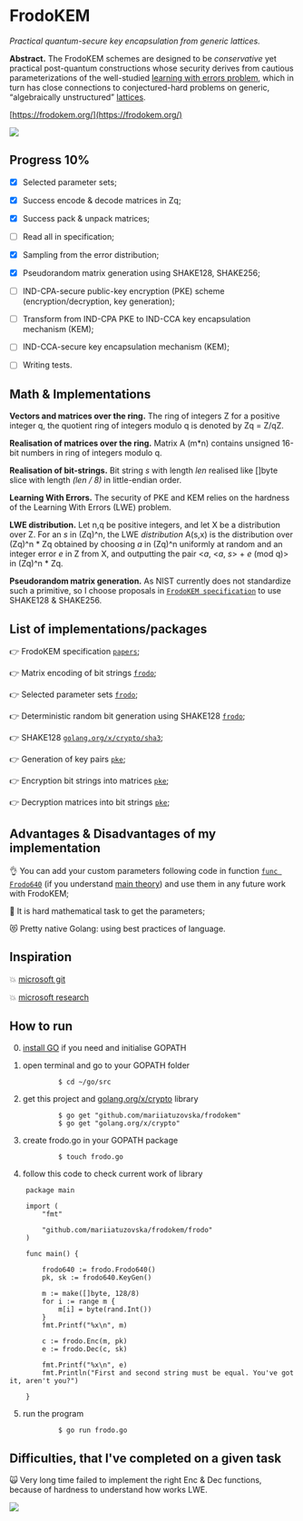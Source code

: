 # FrodoKEM

*Practical quantum-secure key encapsulation from generic lattices.*

**Abstract.** The FrodoKEM schemes are designed to be _conservative_ yet practical post-quantum constructions whose security derives from cautious parameterizations of the well-studied [learning with errors problem](https://en.wikipedia.org/wiki/Learning_with_errors), which in turn has close connections to conjectured-hard problems on generic, “algebraically unstructured” [lattices](https://en.wikipedia.org/wiki/Lattice_(order)).

[https://frodokem.org/](https://frodokem.org/)

![](https://github.com/mariiatuzovska/frodokem/blob/master/img/frodo.jpg)

## Progress 10%

- [x] Selected parameter sets;
- [x] Success encode & decode matrices in Zq;
- [x] Success pack & unpack matrices;
- [ ] Read all in specification;
- [x] Sampling from the error distribution;
- [x] Pseudorandom matrix generation using SHAKE128, SHAKE256;
- [ ] IND-CPA-secure public-key encryption (PKE) scheme (encryption/decryption, key generation);
- [ ] Transform from IND-CPA PKE to IND-CCA key encapsulation mechanism (KEM);
- [ ] IND-CCA-secure key encapsulation mechanism (KEM);

- [ ] Writing tests.

## Math & Implementations

**Vectors and matrices over the ring.** The ring of integers Z for a positive integer q, the quotient ring of integers modulo q is denoted by Zq = Z/qZ.

**Realisation of matrices over the ring.** Matrix A (m*n) contains unsigned 16-bit numbers in ring of integers modulo q.

**Realisation of bit-strings.** Bit string *s* with length *len* realised like []byte slice with length *(len / 8)* in little-endian order.

**Learning With Errors.** The security of PKE and KEM relies on the hardness of the Learning With Errors (LWE) problem. 

**LWE distribution.** Let n,q be positive integers, and let X be a distribution over Z. For an *s* in (Zq)^n, the LWE *distribution* A(s,x) is the distribution over (Zq)^n \* Zq obtained by choosing *a* in (Zq)^n uniformly at random and an integer error *e* in Z from X, and outputting the pair <*a*, <*a*, *s*> + *e* (mod q)> in (Zq)^n \* Zq.

**Pseudorandom matrix generation.** As NIST currently does not standardize such a primitive, so I choose proposals in [`FrodoKEM specification`](https://github.com/mariiatuzovska/frodokem/blob/master/papers/FrodoKEM-specification-20190702.pdf) to use SHAKE128 & SHAKE256.

## List of implementations/packages

:point_right: FrodoKEM specification [`papers`](https://github.com/mariiatuzovska/frodokem/blob/master/papers/FrodoKEM-specification-20190702.pdf);

:point_right: Matrix encoding of bit strings [`frodo`](https://github.com/mariiatuzovska/frodokem/blob/master/frodo/frodo.go);

:point_right: Selected parameter sets [`frodo`](https://github.com/mariiatuzovska/frodokem/blob/master/frodo/frodo.go);

:point_right: Deterministic random bit generation using SHAKE128 [`frodo`](https://github.com/mariiatuzovska/frodokem/blob/master/frodo/frodo.go);

:point_right: SHAKE128 [`golang.org/x/crypto/sha3`](https://godoc.org/golang.org/x/crypto/sha3);

:point_right: Generation of key pairs [`pke`](https://github.com/mariiatuzovska/frodokem/blob/master/frodo/pke.go);

:point_right: Encryption bit strings into matrices [`pke`](https://github.com/mariiatuzovska/frodokem/blob/master/frodo/pke.go);

:point_right: Decryption matrices into bit strings [`pke`](https://github.com/mariiatuzovska/frodokem/blob/master/frodo/pke.go);

## Advantages & Disadvantages of my implementation

:ok_hand: You can add your custom parameters following code in function [`func Frodo640`](https://github.com/mariiatuzovska/frodokem/blob/master/frodo/frodo.go) (if you understand [main theory](https://github.com/mariiatuzovska/frodokem/blob/master/papers/FrodoKEM-specification-20190702.pdf)) and use them in any future work with FrodoKEM;

:poop: It is hard mathematical task to get the parameters;

:heart_eyes_cat: Pretty native Golang: using best practices of language.

## Inspiration

:boom: [microsoft git](https://github.com/Microsoft/PQCrypto-LWEKE)

:boom: [microsoft research](https://www.microsoft.com/en-us/research/?from=http%3A%2F%2Fresearch.microsoft.com%2F)

## How to run

0. [install GO](https://golang.org/doc/install?download=go1.13.darwin-amd64.pkg) if you need and initialise GOPATH

1. open terminal and go to your GOPATH folder

```
            $ cd ~/go/src
```

2. get this project and [golang.org/x/crypto](https://godoc.org/golang.org/x/crypto) library

```
            $ go get "github.com/mariiatuzovska/frodokem"
            $ go get "golang.org/x/crypto"
```

3. create frodo.go in your GOPATH package

```
            $ touch frodo.go
```

4. follow this code to check current work of library

```
    package main

    import (
        "fmt"
        
        "github.com/mariiatuzovska/frodokem/frodo"
    )

    func main() {

        frodo640 := frodo.Frodo640()
        pk, sk := frodo640.KeyGen()

        m := make([]byte, 128/8)
	    for i := range m {
	    	m[i] = byte(rand.Int())
	    }
	    fmt.Printf("%x\n", m)
        
	    c := frodo.Enc(m, pk)
	    e := frodo.Dec(c, sk)

	    fmt.Printf("%x\n", e)
        fmt.Println("First and second string must be equal. You've got it, aren't you?")
        
    } 

```

5. run the program

```
            $ go run frodo.go
```
## Difficulties, that I've completed on a given task

:scream_cat: Very long time failed to implement the right Enc & Dec functions, because of hardness to understand how works LWE.


![](https://github.com/mariiatuzovska/frodokem/blob/master/img/gopher.png)